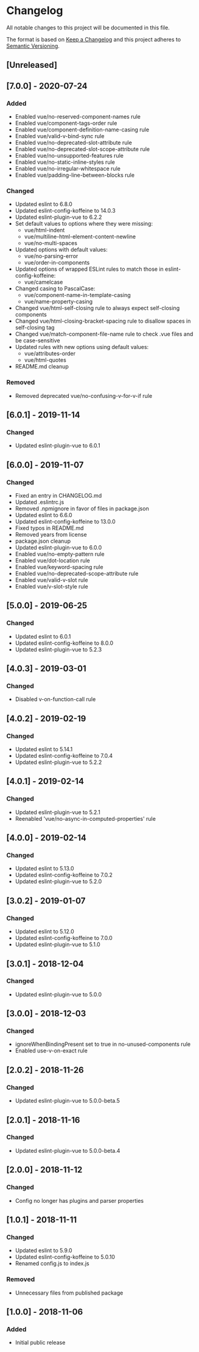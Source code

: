 # Changelog

All notable changes to this project will be documented in this file.

The format is based on [Keep a Changelog](http://keepachangelog.com/en/1.0.0/)
and this project adheres to [Semantic Versioning](http://semver.org/spec/v2.0.0.html).


## [Unreleased]


## [7.0.0] - 2020-07-24

### Added

- Enabled vue/no-reserved-component-names rule
- Enabled vue/component-tags-order rule
- Enabled vue/component-definition-name-casing rule
- Enabled vue/valid-v-bind-sync rule
- Enabled vue/no-deprecated-slot-attribute rule
- Enabled vue/no-deprecated-slot-scope-attribute rule
- Enabled vue/no-unsupported-features rule
- Enabled vue/no-static-inline-styles rule
- Enabled vue/no-irregular-whitespace rule
- Enabled vue/padding-line-between-blocks rule

### Changed

- Updated eslint to 6.8.0
- Updated eslint-config-koffeine to 14.0.3
- Updated eslint-plugin-vue to 6.2.2
- Set default values to options where they were missing:
	- vue/html-indent
	- vue/multiline-html-element-content-newline
	- vue/no-multi-spaces
- Updated options with default values:
	- vue/no-parsing-error
	- vue/order-in-components
- Updated options of wrapped ESLint rules to match those in eslint-config-koffeine:
	- vue/camelcase
- Changed casing to PascalCase:
	- vue/component-name-in-template-casing
	- vue/name-property-casing
- Changed vue/html-self-closing rule to always expect self-closing components
- Changed vue/html-closing-bracket-spacing rule to disallow spaces in self-closing tag
- Changed vue/match-component-file-name rule to check .vue files and be case-sensitive
- Updated rules with new options using default values:
	- vue/attributes-order
	- vue/html-quotes
- README.md cleanup

### Removed

- Removed deprecated vue/no-confusing-v-for-v-if rule


## [6.0.1] - 2019-11-14

### Changed

- Updated eslint-plugin-vue to 6.0.1


## [6.0.0] - 2019-11-07

### Changed

- Fixed an entry in CHANGELOG.md
- Updated .eslintrc.js
- Removed .npmignore in favor of files in package.json
- Updated eslint to 6.6.0
- Updated eslint-config-koffeine to 13.0.0
- Fixed typos in README.md
- Removed years from license
- package.json cleanup
- Updated eslint-plugin-vue to 6.0.0
- Enabled vue/no-empty-pattern rule
- Enabled vue/dot-location rule
- Enabled vue/keyword-spacing rule
- Enabled vue/no-deprecated-scope-attribute rule
- Enabled vue/valid-v-slot rule
- Enabled vue/v-slot-style rule


## [5.0.0] - 2019-06-25

### Changed

- Updated eslint to 6.0.1
- Updated eslint-config-koffeine to 8.0.0
- Updated eslint-plugin-vue to 5.2.3


## [4.0.3] - 2019-03-01

### Changed

- Disabled v-on-function-call rule


## [4.0.2] - 2019-02-19

### Changed

- Updated eslint to 5.14.1
- Updated eslint-config-koffeine to 7.0.4
- Updated eslint-plugin-vue to 5.2.2


## [4.0.1] - 2019-02-14

### Changed

- Updated eslint-plugin-vue to 5.2.1
- Reenabled 'vue/no-async-in-computed-properties' rule


## [4.0.0] - 2019-02-14

### Changed

- Updated eslint to 5.13.0
- Updated eslint-config-koffeine to 7.0.2
- Updated eslint-plugin-vue to 5.2.0


## [3.0.2] - 2019-01-07

### Changed

- Updated eslint to 5.12.0
- Updated eslint-config-koffeine to 7.0.0
- Updated eslint-plugin-vue to 5.1.0


## [3.0.1] - 2018-12-04

### Changed

- Updated eslint-plugin-vue to 5.0.0


## [3.0.0] - 2018-12-03

### Changed

- ignoreWhenBindingPresent set to true in no-unused-components rule
- Enabled use-v-on-exact rule


## [2.0.2] - 2018-11-26

### Changed

- Updated eslint-plugin-vue to 5.0.0-beta.5


## [2.0.1] - 2018-11-16

### Changed

- Updated eslint-plugin-vue to 5.0.0-beta.4


## [2.0.0] - 2018-11-12

### Changed

- Config no longer has plugins and parser properties


## [1.0.1] - 2018-11-11

### Changed

- Updated eslint to 5.9.0
- Updated eslint-config-koffeine to 5.0.10
- Renamed config.js to index.js

### Removed

- Unnecessary files from published package


## [1.0.0] - 2018-11-06

### Added

- Initial public release